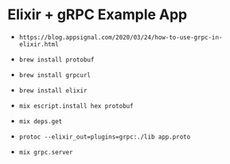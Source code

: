 # Elixir + gRPC Example App

- `https://blog.appsignal.com/2020/03/24/how-to-use-grpc-in-elixir.html`

- `brew install protobuf`
- `brew install grpcurl`
- `brew install elixir`
- `mix escript.install hex protobuf`

- `mix deps.get`

- `protoc --elixir_out=plugins=grpc:./lib app.proto`

- `mix grpc.server`
